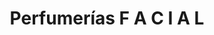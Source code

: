 ---
title: "Perfumerías F A C I A L"
url: /sant-cugat-del-valles/perfumerias-f-a-c-i-a-l/
shop: perfumería
---